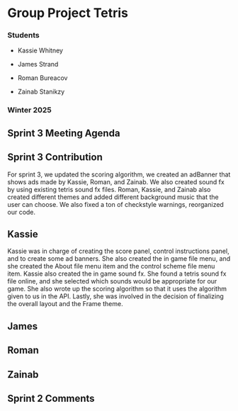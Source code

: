 # Group Project Tetris

### Students

- Kassie Whitney

- James Strand

- Roman Bureacov 

- Zainab Stanikzy

### Winter 2025

## Sprint 3 Meeting Agenda


## Sprint 3 Contribution
For sprint 3, we updated the scoring algorithm, we created an adBanner that shows ads made by Kassie, Roman, and Zainab. 
We also created sound fx by using existing tetris sound fx files. 
Roman, Kassie, and Zainab also created different themes and added different background music that the user can choose.
We also fixed a ton of checkstyle warnings, reorganized our code. 

## Kassie 
Kassie was in charge of creating the score panel, control instructions panel, and to create some ad banners. 
She also created the in game file menu, and she created the About file menu item and the control scheme file menu item.
Kassie also created the in game sound fx. 
She found a tetris sound fx file online, and she selected which sounds would be appropriate for our game. 
She also wrote up the scoring algorithm so that it uses the algorithm given to us in the API. 
Lastly, she was involved in the decision of finalizing the overall layout and the Frame theme.

## James 


## Roman


## Zainab 


## Sprint 2 Comments
